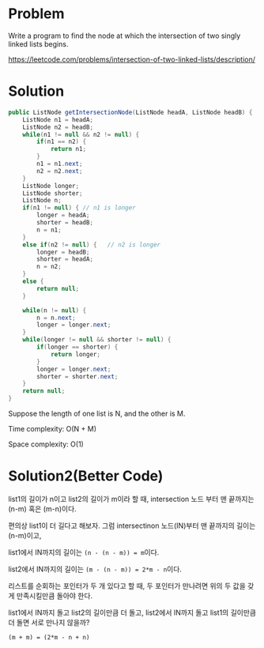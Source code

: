 # Problem
Write a program to find the node at which the intersection of two singly linked lists begins.

https://leetcode.com/problems/intersection-of-two-linked-lists/description/

# Solution

```java
public ListNode getIntersectionNode(ListNode headA, ListNode headB) {
    ListNode n1 = headA;
    ListNode n2 = headB;
    while(n1 != null && n2 != null) {
        if(n1 == n2) {
            return n1;
        }
        n1 = n1.next;
        n2 = n2.next;
    }
    ListNode longer;
    ListNode shorter;
    ListNode n;
    if(n1 != null) { // n1 is longer
        longer = headA;
        shorter = headB;
        n = n1;
    }
    else if(n2 != null) {   // n2 is longer
        longer = headB;
        shorter = headA;
        n = n2;
    }
    else {
        return null;
    }

    while(n != null) {
        n = n.next;
        longer = longer.next;
    }
    while(longer != null && shorter != null) {
        if(longer == shorter) {
            return longer;
        }
        longer = longer.next;
        shorter = shorter.next;
    }
    return null;
}
```
Suppose the length of one list is N, and the other is M.

Time complexity: O(N + M)

Space complexity: O(1)

# Solution2(Better Code)
list1의 길이가 n이고 list2의 길이가 m이라 할 때, intersection 노드 부터 맨 끝까지는 (n-m) 혹은 (m-n)이다.

편의상 list1이 더 길다고 해보자. 그럼 intersectinon 노드(IN)부터 맨 끝까지의 길이는 (n-m)이고,

list1에서 IN까지의 길이는 `(n - (n - m)) = m`이다.

list2에서 IN까지의 길이는 `(m - (n - m)) = 2*m - n`이다.

리스트를 순회하는 포인터가 두 개 있다고 할 때, 두 포인터가 만나려면 위의 두 값을 갖게 만족시킬만큼 돌아야 한다.

list1에서 IN까지 돌고 list2의 길이만큼 더 돌고, list2에서 IN까지 돌고 list1의 길이만큼 더 돌면 서로 만나지 않을까?

`(m + m) = (2*m - n + n)`



```java
```
